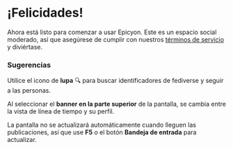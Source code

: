 # ¡Felicidades!
Ahora está listo para comenzar a usar Epicyon. Este es un espacio social moderado, así que asegúrese de cumplir con nuestros [términos de servicio](/terms) y diviértase.

### Sugerencias
Utilice el icono de **lupa** 🔍 para buscar identificadores de fediverse y seguir a las personas.

Al seleccionar el **banner en la parte superior** de la pantalla, se cambia entre la vista de línea de tiempo y su perfil.

La pantalla no se actualizará automáticamente cuando lleguen las publicaciones, así que use **F5** o el botón **Bandeja de entrada** para actualizar.
